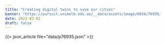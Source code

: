 ```yaml
---
title: "Creating digital twins to save our cities"
banner: "https://pursuit.unimelb.edu.au/__data/assets/image/0034/76939/Creating-digital-twins-to-save-our-cities_3c8f2b72-9154-4b8b-a47b-77aa99f6ad7a.jpg"
date: 2023-03-02
draft: false
---
```


{{< json_article file="data/p76935.json" >}}